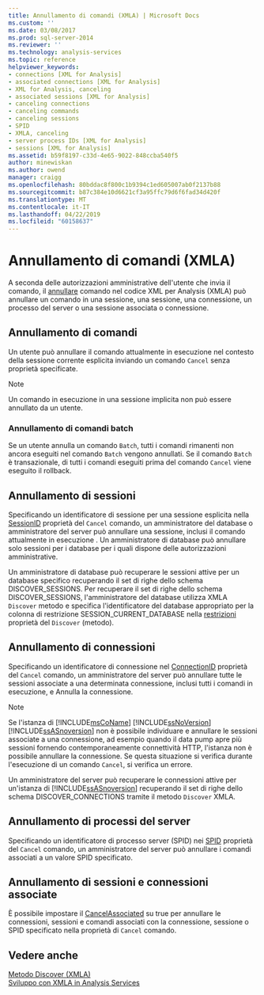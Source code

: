 ```yaml
---
title: Annullamento di comandi (XMLA) | Microsoft Docs
ms.custom: ''
ms.date: 03/08/2017
ms.prod: sql-server-2014
ms.reviewer: ''
ms.technology: analysis-services
ms.topic: reference
helpviewer_keywords:
- connections [XML for Analysis]
- associated connections [XML for Analysis]
- XML for Analysis, canceling
- associated sessions [XML for Analysis]
- canceling connections
- canceling commands
- canceling sessions
- SPID
- XMLA, canceling
- server process IDs [XML for Analysis]
- sessions [XML for Analysis]
ms.assetid: b59f8197-c33d-4e65-9022-848ccba540f5
author: minewiskan
ms.author: owend
manager: craigg
ms.openlocfilehash: 80bddac8f800c1b9394c1ed605007ab0f2137b88
ms.sourcegitcommit: b87c384e10d6621cf3a95ffc79d6f6fad34d420f
ms.translationtype: MT
ms.contentlocale: it-IT
ms.lasthandoff: 04/22/2019
ms.locfileid: "60158637"
---
```

# <a name="canceling-commands-xmla"></a>Annullamento di comandi (XMLA)
  A seconda delle autorizzazioni amministrative dell'utente che invia il comando, il [annullare](https://docs.microsoft.com/bi-reference/xmla/xml-elements-commands/cancel-element-xmla) comando nel codice XML per Analysis (XMLA) può annullare un comando in una sessione, una sessione, una connessione, un processo del server o una sessione associata o connessione.  
  
## <a name="canceling-commands"></a>Annullamento di comandi  
 Un utente può annullare il comando attualmente in esecuzione nel contesto della sessione corrente esplicita inviando un comando `Cancel` senza proprietà specificate.  
  
> [!NOTE]  
>  Un comando in esecuzione in una sessione implicita non può essere annullato da un utente.  
  
### <a name="canceling-batch-commands"></a>Annullamento di comandi batch  
 Se un utente annulla un comando `Batch`, tutti i comandi rimanenti non ancora eseguiti nel comando `Batch` vengono annullati. Se il comando `Batch` è transazionale, di tutti i comandi eseguiti prima del comando `Cancel` viene eseguito il rollback.  
  
## <a name="canceling-sessions"></a>Annullamento di sessioni  
 Specificando un identificatore di sessione per una sessione esplicita nella [SessionID](https://docs.microsoft.com/bi-reference/xmla/xml-elements-properties/id-element-xmla) proprietà del `Cancel` comando, un amministratore del database o amministratore del server può annullare una sessione, inclusi il comando attualmente in esecuzione . Un amministratore di database può annullare solo sessioni per i database per i quali dispone delle autorizzazioni amministrative.  
  
 Un amministratore di database può recuperare le sessioni attive per un database specifico recuperando il set di righe dello schema DISCOVER_SESSIONS. Per recuperare il set di righe dello schema DISCOVER_SESSIONS, l'amministratore del database utilizza XMLA `Discover` metodo e specifica l'identificatore del database appropriato per la colonna di restrizione SESSION_CURRENT_DATABASE nella [restrizioni](https://docs.microsoft.com/bi-reference/xmla/xml-elements-properties/restrictions-element-xmla) proprietà del `Discover` (metodo).  
  
## <a name="canceling-connections"></a>Annullamento di connessioni  
 Specificando un identificatore di connessione nel [ConnectionID](https://docs.microsoft.com/bi-reference/xmla/xml-elements-properties/connectionid-element-xmla) proprietà del `Cancel` comando, un amministratore del server può annullare tutte le sessioni associate a una determinata connessione, inclusi tutti i comandi in esecuzione, e Annulla la connessione.  
  
> [!NOTE]  
>  Se l'istanza di [!INCLUDE[msCoName](../../includes/msconame-md.md)] [!INCLUDE[ssNoVersion](../../includes/ssnoversion-md.md)] [!INCLUDE[ssASnoversion](../../includes/ssasnoversion-md.md)] non è possibile individuare e annullare le sessioni associate a una connessione, ad esempio quando il data pump apre più sessioni fornendo contemporaneamente connettività HTTP, l'istanza non è possibile annullare la connessione. Se questa situazione si verifica durante l'esecuzione di un comando `Cancel`, si verifica un errore.  
  
 Un amministratore del server può recuperare le connessioni attive per un'istanza di [!INCLUDE[ssASnoversion](../../includes/ssasnoversion-md.md)] recuperando il set di righe dello schema DISCOVER_CONNECTIONS tramite il metodo `Discover` XMLA.  
  
## <a name="canceling-server-processes"></a>Annullamento di processi del server  
 Specificando un identificatore di processo server (SPID) nei [SPID](https://docs.microsoft.com/bi-reference/xmla/xml-elements-properties/id-element-xmla) proprietà del `Cancel` comando, un amministratore del server può annullare i comandi associati a un valore SPID specificato.  
  
## <a name="canceling-associated-sessions-and-connections"></a>Annullamento di sessioni e connessioni associate  
 È possibile impostare il [CancelAssociated](https://docs.microsoft.com/bi-reference/xmla/xml-elements-properties/cancelassociated-element-xmla) su true per annullare le connessioni, sessioni e comandi associati con la connessione, sessione o SPID specificato nella proprietà di `Cancel` comando.  
  
## <a name="see-also"></a>Vedere anche  
 [Metodo Discover &#40;XMLA&#41;](https://docs.microsoft.com/bi-reference/xmla/xml-elements-methods-discover)   
 [Sviluppo con XMLA in Analysis Services](developing-with-xmla-in-analysis-services.md)  
  
  
